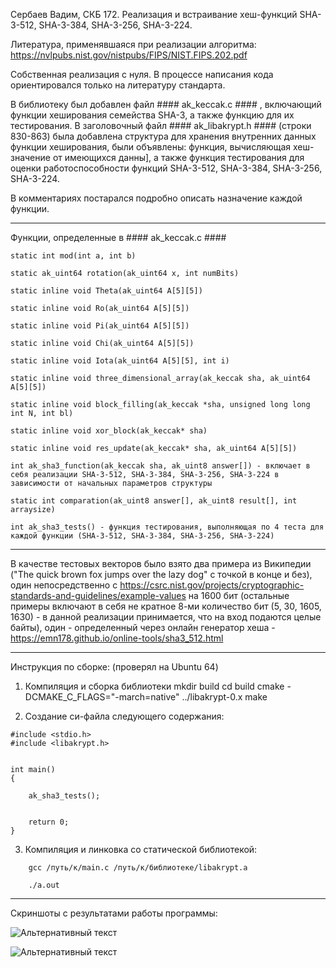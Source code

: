 Сербаев Вадим, СКБ 172. Реализация и встраивание хеш-функций SHA-3-512, SHA-3-384, SHA-3-256, SHA-3-224.

Литература, применявшаяся при реализации алгоритма: https://nvlpubs.nist.gov/nistpubs/FIPS/NIST.FIPS.202.pdf

Собственная реализация с нуля. В процессе написания кода ориентировался только на литературу стандарта.

В библиотеку был добавлен файл #### ak_keccak.c #### , включающий функции хеширования семейства SHA-3, а также функцию для их тестирования.
В заголовочный файл #### ak_libakrypt.h #### (строки 830-863) была добавлена структура для хранения внутренних данных функции хеширования, были объявлены: функция, вычисляющая хеш-значение от имеющихся данны], а также функция тестирования для оценки работоспособности функций SHA-3-512, SHA-3-384, SHA-3-256, SHA-3-224.  

В комментариях постарался подробно описать назначение каждой функции.

--------------------------------------------------------------------
Функции, определенные в #### ak_keccak.c ####

    static int mod(int a, int b)

    static ak_uint64 rotation(ak_uint64 x, int numBits) 

    static inline void Theta(ak_uint64 A[5][5])

    static inline void Ro(ak_uint64 A[5][5])

    static inline void Pi(ak_uint64 A[5][5])

    static inline void Chi(ak_uint64 A[5][5])

    static inline void Iota(ak_uint64 A[5][5], int i)

    static inline void three_dimensional_array(ak_keccak sha, ak_uint64 A[5][5])

    static inline void block_filling(ak_keccak *sha, unsigned long long int N, int bl)

    static inline void xor_block(ak_keccak* sha)

    static inline void res_update(ak_keccak* sha, ak_uint64 A[5][5])

    int ak_sha3_function(ak_keccak sha, ak_uint8 answer[]) - включает в себя реализации SHA-3-512, SHA-3-384, SHA-3-256, SHA-3-224 в зависимости от начальных параметров структуры

    static int comparation(ak_uint8 answer[], ak_uint8 result[], int arraysize)

    int ak_sha3_tests() - функция тестирования, выполняющая по 4 теста для каждой функции (SHA-3-512, SHA-3-384, SHA-3-256, SHA-3-224) 
    
--------------------------------------------------------------------
В качестве тестовых векторов было взято два примера из Википедии ("The quick brown fox jumps over the lazy dog" с точкой в конце и без), один непосредственно с https://csrc.nist.gov/projects/cryptographic-standards-and-guidelines/example-values на 1600 бит (остальные примеры включают в себя не кратное 8-ми количество бит (5, 30, 1605, 1630) - в данной реализации принимается, что на вход подаются целые байты), один - определенный через онлайн генератор хеша - https://emn178.github.io/online-tools/sha3_512.html 

--------------------------------------------------------------------

Инструкция по сборке: (проверял на Ubuntu 64)
1. Компиляция и сборка библиотеки
mkdir build
cd build
cmake -DCMAKE_C_FLAGS="-march=native" ../libakrypt-0.x
make

2. Создание си-файла следующего содержания:

```
#include <stdio.h>    
#include <libakrypt.h>


int main()                  
{                

    ak_sha3_tests();


    return 0;
}
```
3. Компиляция и линковка со статической библиотекой:
```
    gcc /путь/к/main.c /путь/к/библиотеке/libakrypt.a

    ./a.out
```

--------------------------------------------------------------------

Скриншоты с результатами работы программы:

![Альтернативный текст](https://sun9-47.userapi.com/impg/L-e3no50oGHDcwjKFek12yvwbTAw3gfLIG9PMw/I0D-SijQJE4.jpg?size=795x598&quality=96&proxy=1&sign=beb3fec1ee1e3d7c713113fea7bceab4&type=album)

![Альтернативный текст](https://sun9-28.userapi.com/impg/HdZiAC65JXysdKvTeRNl6EE4VQDghf1vFn0sOQ/7kaQanlc7VE.jpg?size=797x598&quality=96&proxy=1&sign=4ac642876f15679f70c420a46ebf7d94&type=album)
